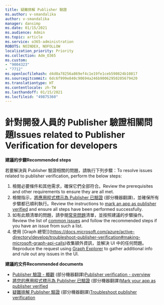 ```yaml
---
title: 疑難排解 Publisher 驗證
ms.author: v-smandalika
author: v-smandalika
manager: dansimp
ms.date: 01/15/2021
ms.audience: Admin
ms.topic: article
ms.service: o365-administration
ROBOTS: NOINDEX, NOFOLLOW
localization_priority: Priority
ms.collection: Adm_O365
ms.custom:
- "9004323"
- "7712"
ms.openlocfilehash: d4d0a78256a869ef4c1e19fe1ceb590824b10817
ms.sourcegitcommit: 6dc6f999e840c90694a246b90062950205679420
ms.translationtype: HT
ms.contentlocale: zh-TW
ms.lasthandoff: 01/15/2021
ms.locfileid: "49875360"
---
```

# <a name="issues-related-to-publisher-verification-for-developers"></a><span data-ttu-id="b2cda-102">針對開發人員的 Publisher 驗證相關問題</span><span class="sxs-lookup"><span data-stu-id="b2cda-102">Issues related to Publisher Verification for developers</span></span>

<span data-ttu-id="b2cda-103">**建議的步驟**</span><span class="sxs-lookup"><span data-stu-id="b2cda-103">**Recommended steps**</span></span> 

<span data-ttu-id="b2cda-104">若要解決與 Publisher 驗證相關的問題，請執行下列步驟：</span><span class="sxs-lookup"><span data-stu-id="b2cda-104">To resolve issues related to publisher verification, perform the below steps:</span></span>

1. <span data-ttu-id="b2cda-105">檢閱必要條件和其他需求，確保它們全部符合。</span><span class="sxs-lookup"><span data-stu-id="b2cda-105">Review the prerequisites and other requirements to ensure they are all met.</span></span>
2. <span data-ttu-id="b2cda-106">檢閱指示，[將應用程式標示為 Publisher 已驗證](https://docs.microsoft.com/azure/active-directory/develop/mark-app-as-publisher-verified) (部分機器翻譯)，並確保所有步驟都已順利執行。</span><span class="sxs-lookup"><span data-stu-id="b2cda-106">Review the instructions to [mark an app as publisher verified](https://docs.microsoft.com/azure/active-directory/develop/mark-app-as-publisher-verified) and ensure all steps have been performed successfully.</span></span>
3. <span data-ttu-id="b2cda-107">如有此類清單的問題，請參閱[常見問題](https://docs.microsoft.com/azure/active-directory/develop/troubleshoot-publisher-verification#common-issues)清單，並按照建議的步驟操作。</span><span class="sxs-lookup"><span data-stu-id="b2cda-107">Review the list of [common issues](https://docs.microsoft.com/azure/active-directory/develop/troubleshoot-publisher-verification#common-issues) and follow the recommended steps if you have an issue from such a list.</span></span>
4. <span data-ttu-id="b2cda-108">使用 [Graph 總管]](https://docs.microsoft.com/azure/active-directory/develop/troubleshoot-publisher-verification#making-microsoft-graph-api-calls)收集額外資訊，並解決 UI 中的任何問題。</span><span class="sxs-lookup"><span data-stu-id="b2cda-108">Reproduce the request using [Graph Explorer](https://docs.microsoft.com/azure/active-directory/develop/troubleshoot-publisher-verification#making-microsoft-graph-api-calls) to gather additional info and rule out any issues in the UI.</span></span>

<span data-ttu-id="b2cda-109">**建議的文件**</span><span class="sxs-lookup"><span data-stu-id="b2cda-109">**Recommended documents**</span></span>

- <span data-ttu-id="b2cda-110">[Publisher 驗證 - 概觀](https://docs.microsoft.com/azure/active-directory/develop/publisher-verification-overview) (部分機器翻譯)</span><span class="sxs-lookup"><span data-stu-id="b2cda-110">[Publisher verification - overview](https://docs.microsoft.com/azure/active-directory/develop/publisher-verification-overview)</span></span> 
- <span data-ttu-id="b2cda-111">[將您的應用程式標示為 Publisher 已驗證](https://docs.microsoft.com/azure/active-directory/develop/mark-app-as-publisher-verified) (部分機器翻譯)</span><span class="sxs-lookup"><span data-stu-id="b2cda-111">[Mark your app as publisher verified](https://docs.microsoft.com/azure/active-directory/develop/mark-app-as-publisher-verified)</span></span> 
- <span data-ttu-id="b2cda-112">[疑難排解 Publisher 驗證](https://docs.microsoft.com/azure/active-directory/develop/troubleshoot-publisher-verification) (部分機器翻譯)</span><span class="sxs-lookup"><span data-stu-id="b2cda-112">[Troubleshoot publisher verification](https://docs.microsoft.com/azure/active-directory/develop/troubleshoot-publisher-verification)</span></span>

